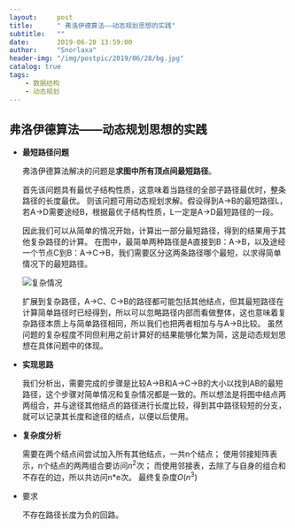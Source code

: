 ```yaml
---
layout:     post
title:      " 弗洛伊德算法——动态规划思想的实践"
subtitle:   ""
date:       2019-06-28 13:59:00
author:     "Snorlaxa"
header-img: "/img/postpic/2019/06/28/bg.jpg"
catalog: true
tags:
    - 数据结构
    - 动态规划
---
```


## 弗洛伊德算法——动态规划思想的实践

+ **最短路径问题**
    
    弗洛伊德算法解决的问题是**求图中所有顶点间最短路径**。
    
    首先该问题具有最优子结构性质，这意味着当路径的全部子路径最优时，整条路径的长度最优。
    则该问题可用动态规划求解。假设得到A->B的最短路径L，若A->D需要途经B，根据最优子结构性质，L一定是A->D最短路径的一段。
    
    因此我们可以从简单的情况开始，计算出一部分最短路径，得到的结果用于其他复杂路径的计算。
    在图中，最简单两种路径是A直接到B：A->B，以及途经一个节点C到B：A->C->B，我们需要区分这两条路径哪个最短，以求得简单情况下的最短路径。
    
    ![复杂情况](/img/postpic/2019/06/28/复杂情况.jpg)

    扩展到复杂路径，A->C、C->B的路径都可能包括其他结点，但其最短路径在计算简单路径时已经得到，所以可以忽略路径内部而看做整体，这也意味着复杂路径本质上与简单路径相同，所以我们也把两者相加与与A->B比较。
    虽然问题的复杂程度不同但利用之前计算好的结果能够化繁为简，这是动态规划思想在具体问题中的体现。

+ **实现思路**

    我们分析出，需要完成的步骤是比较A->B和A->C->B的大小以找到AB的最短路径，这个步骤对简单情况和复杂情况都是一致的。所以想法是将图中结点两两组合，并与途径其他结点的路径进行长度比较，得到其中路径较短的分支，就可以记录其长度和途径的结点，以便以后使用。

+ **复杂度分析**
    
    需要在两个结点间尝试加入所有其他结点，一共n个结点；
    使用邻接矩阵表示，n个结点的两两组合要访问$n^2$次；
    而使用邻接表，去除了与自身的组合和不存在的边，所以共访问n*e次。
    最终复杂度$O(n^3)$
    
+ 要求

    不存在路径长度为负的回路。